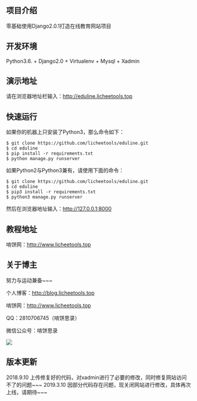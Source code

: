 ## 项目介绍
零基础使用Django2.0.1打造在线教育网站项目
## 开发环境
Python3.6. + Django2.0 + Virtualenv + Mysql + Xadmin
## 演示地址
请在浏览器地址栏输入：http://eduline.licheetools.top
## 快速运行
如果你的机器上只安装了Python3，那么命令如下：
```
$ git clone https://github.com/licheetools/eduline.git
$ cd eduline
$ pip install -r requirements.txt
$ python manage.py runserver
```
如果Python2与Python3兼有，请使用下面的命令：
```
$ git clone https://github.com/licheetools/eduline.git
$ cd eduline
$ pip3 install -r requirements.txt
$ python3 manage.py runserver
```
然后在浏览器地址输入：http://127.0.0.1:8000
## 教程地址
啃饼网：http://www.licheetools.top
## 关于博主
努力与运动兼备~~~

个人博客：http://blog.licheetools.top

啃饼网：http://www.licheetools.top

QQ：2810706745（啃饼思录）

微信公众号：啃饼思录

 ![](http://upload-images.jianshu.io/upload_images/8964398-e5729d3e50344ba3.jpg?imageMogr2/auto-orient/strip%7CimageView2/2/w/1240)
 
 ## 版本更新
 2018.9.10 上传修复好的代码，对xadmin进行了必要的修改，同时修复网站访问不了的问题~~~
 2019.3.10 因部分代码存在问题，现关闭网站进行修改，具体再次上线，请期待~~~
